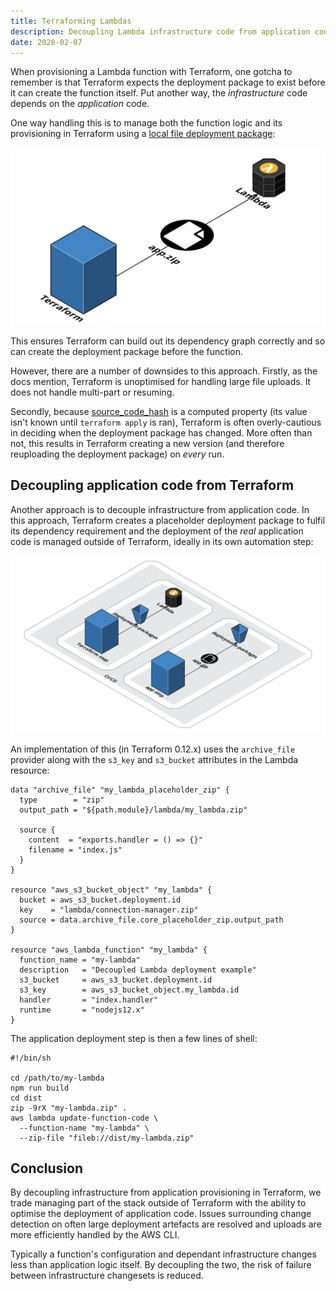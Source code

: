 ```yaml
---
title: Terraforming Lambdas
description: Decoupling Lambda infrastructure code from application code with Terraform
date: 2020-02-07
---
```


When provisioning a Lambda function with Terraform, one gotcha to remember is that Terraform expects the deployment package to exist before it can create the function itself. Put another way, the _infrastructure_ code depends on the _application_ code.

One way handling this is to manage both the function logic and its provisioning in Terraform using a [local file deployment package](https://www.terraform.io/docs/providers/aws/r/lambda_function.html#specifying-the-deployment-package):

[![Terraform managing application code][tfappth]][tfapp]

[tfapp]: /assets/img/terraform-managed-app.png
[tfappth]: /assets/img/th/terraform-managed-app.png

This ensures Terraform can build out its dependency graph correctly and so can create the deployment package before the function.

However, there are a number of downsides to this approach. Firstly, as the docs mention, Terraform is unoptimised for handling large file uploads. It does not handle multi-part or resuming.

Secondly, because [source_code_hash](https://www.terraform.io/docs/providers/aws/r/lambda_function.html#source_code_hash) is a computed property (its value isn't known until `terraform apply` is ran), Terraform is often overly-cautious in deciding when the deployment package has changed. More often than not, this results in Terraform creating a new version (and therefore reuploading the deployment package) on _every_ run.

## Decoupling application code from Terraform

Another approach is to decouple infrastructure from application code. In this approach, Terraform creates a placeholder deployment package to fulfil its dependency requirement and the deployment of the _real_ application code is managed outside of Terraform, ideally in its own automation step:

[![Decoupled infrastructure and app code][deappth]][deapp]

[deapp]: /assets/img/decoupled-infra-app.png
[deappth]: /assets/img/th/decoupled-infra-app.png

An implementation of this (in Terraform 0.12.x) uses the `archive_file` provider along with the `s3_key` and `s3_bucket` attributes in the Lambda resource:

```hcl
data "archive_file" "my_lambda_placeholder_zip" {
  type        = "zip"
  output_path = "${path.module}/lambda/my_lambda.zip"

  source {
    content  = "exports.handler = () => {}"
    filename = "index.js"
  }
}

resource "aws_s3_bucket_object" "my_lambda" {
  bucket = aws_s3_bucket.deployment.id
  key    = "lambda/connection-manager.zip"
  source = data.archive_file.core_placeholder_zip.output_path
}

resource "aws_lambda_function" "my_lambda" {
  function_name = "my-lambda"
  description   = "Decoupled Lambda deployment example"
  s3_bucket     = aws_s3_bucket.deployment.id
  s3_key        = aws_s3_bucket_object.my_lambda.id
  handler       = "index.handler"
  runtime       = "nodejs12.x"
}
```

The application deployment step is then a few lines of shell:

```shell
#!/bin/sh

cd /path/to/my-lambda
npm run build
cd dist
zip -9rX "my-lambda.zip" .
aws lambda update-function-code \
  --function-name "my-lambda" \
  --zip-file "fileb://dist/my-lambda.zip"
```

## Conclusion

By decoupling infrastructure from application provisioning in Terraform, we trade managing part of the stack outside of Terraform with the ability to optimise the deployment of application code. Issues surrounding change detection on often large deployment artefacts are resolved and uploads are more efficiently handled by the AWS CLI.

Typically a function's configuration and dependant infrastructure changes less than application logic itself. By decoupling the two, the risk of failure between infrastructure changesets is reduced.
